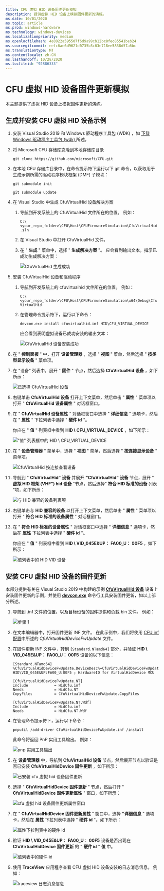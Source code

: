 ```yaml
---
title: CFU 虚拟 HID 设备固件更新模拟
description: 提供虚拟 HID 设备上模拟固件更新的演练。
ms.date: 10/01/2020
ms.topic: article
ms.prod: windows-hardware
ms.technology: windows-devices
ms.localizationpriority: medium
ms.openlocfilehash: 4e8922a595507f6d9a99cb12bc8fec85541beb24
ms.sourcegitcommit: eefc6ae6d9621d0735b3c63e718ee5838d57a6bc
ms.translationtype: MT
ms.contentlocale: zh-CN
ms.lasthandoff: 10/28/2020
ms.locfileid: "92886333"
---
```

# <a name="cfu-virtual-hid-device-firmware-update-simulation"></a>CFU 虚拟 HID 设备固件更新模拟

本主题提供了虚拟 HID 设备上模拟固件更新的演练。

## <a name="build-and-install-the-cfu-virtual-hid-device-sample"></a>生成并安装 CFU 虚拟 HID 设备示例

1. 安装 Visual Studio 2019 和 Windows 驱动程序工具包 (WDK) ，如 [下载 Windows 驱动程序工具包 (wdk) ](/windows-hardware/drivers/download-the-wdk)所述。

1. 将 Microsoft CFU 存储库克隆到本地存储库目录

    `git clone https://github.com/microsoft/CFU.git`

1. 在本地 CFU 存储库目录中，在命令提示符下运行以下 git 命令，以获取用于生成示例所需的驱动程序模块框架 (DMF) 子模块：

    `git submodule init`

    `git submodule update`

1. 在 Visual Studio 中生成 CfuVirtualHid 设备解决方案

    1. 导航到开发系统上的 CfuVirtualHid 文件所在的位置。 例如：

        `C:\<your_repo_folder>\CFU\Host\CFUFirmwareSimulation\CfuVirtualHid.sln`

    1. 在 Visual Studio 中打开 CfuVirtualHid 文件。

    1. 在 " **生成** " 菜单中，选择 " **生成解决方案** "。 应会看到输出文本，指示已成功生成解决方案：

        ![CfuVirtualHid 生成成功](images/cfuvirtualhid-build-succeeded.png)

1. 安装 CfuVirtualHid 设备和驱动程序

    1. 导航到开发系统上的 cfuvirtualhid 文件所在的位置。 例如：

        `C:\<your_repo_folder>\CFU\Host\CFUFirmwareSimulation\x64\Debug\CfuVirtualHid`

    1. 在管理命令提示符下，运行以下命令：

        ```console
        devcon.exe install cfuvirtualhid.inf HID\CFU_VIRTUAL_DEVICE
        ```

        应会看到表明虚拟设备已成功安装的输出文本：

        ![CfuVirtualHid 设备安装成功](images/cfuvirtualhid-device-install-succeeded.png)

1. 在 " **控制面板** " 中，打开 **设备管理器** ，选择 " **视图** " 菜单，然后选择 " **按类型显示设备** " 菜单项。

1. 在 "设备" 列表中，展开 " **固件** " 节点，然后选择 **CfuVirtualHid 设备** ，如下所示：

     ![已选择 CfuVirtualHid 设备](images/cfuvirtualhid-device-selected.png)

1. 右键单击 **CfuVirtualHid 设备** 打开上下文菜单，然后单击 " **属性** " 菜单项以打开 " **CfuVirtualHid 设备属性** " 对话框窗口。

1. 在 " **CfuVirtualHid 设备属性** " 对话框窗口中选择 " **详细信息** " 选项卡，然后在 " **属性** " 下拉列表中选择 " **硬件 id** "。

    你应在 " **值** " 列表框中看到 **HID \ CFU_VIRTUAL_DEVICE** ，如下所示：

    !["值" 列表框中的 HID \ CFU_VIRTUAL_DEVICE](images/cfuvirtualhid-device-selected.png)

1. 在 " **设备管理器** " 菜单中，选择 " **视图** " 菜单，然后选择 " **按连接显示设备** " 菜单项。

    ![CfuVirtualHid 按连接查看设备](images/cfuvirtualhid-view-devices-by-connection.png)

1. 导航到 " **CfuVirtualHid" 设备** 并展开 **"CfuVirtualHid" 设备** 节点，展开 " **虚拟 HID 框架 (VHF") hid 设备** "节点，然后选择" **符合 HID 标准的设备** 列表 "项，如下所示：

    ![与 HID 兼容的设备列表项](images/hid-compliant-device-list-item.png)

1. 右键单击与 **HID 兼容的设备** 以打开上下文菜单，然后单击 " **属性** " 菜单项以打开 " **符合 HID 标准的设备属性** " 对话框窗口。

1. 在 " **符合 HID 标准的设备属性** " 对话框窗口中选择 " **详细信息** " 选项卡，然后在 **属性** 下拉列表中选择 " **硬件 id** "。

    你应在 " **值** " 列表框中看到 **HID \ VID_045E&UP： FA00_U： 00F5** ，如下所示：

    ![值列表中的 HID VID 设备](images/hid-vid-045e-up-fa00-u-00f5-device-list-item.png)

## <a name="install-a-firmware-update-for-the-cfu-virtual-hid-device"></a>安装 CFU 虚拟 HID 设备的固件更新

本部分提供有关在 Visual Studio 2019 中构建的示例 [**CfuVirtualHid 设备**](https://github.com/microsoft/CFU/tree/master/Host/CFUFirmwareSimulation) 设备上安装固件更新的示例，并使用 [**devcon.exe**](/windows-hardware/drivers/devtest/devcon) 命令行工具安装固件更新，如以上部分所述。

1. 导航到 .inf 文件的位置，以及目标设备的固件提供和负载 bin 文件。 例如：

    ![步骤 1](images/install-cfu-virtual-device-firmware-update-1.png)

1. 在文本编辑器中，打开固件更新 INF 文件。 在此示例中，我们将使用 [CFU inf 配置](cfu-inf-configuration.md)中所述的 *CfuVirtualHidDeviceFwUpdate* 文件。

1. 在固件更新 INF 文件中，转到 `[Standard.NTamd64]` 部分，并验证 **HID \ VID_045E&UP： FA00_U： 00F5** 设备的以下信息：

    ```inf
    [Standard.NTamd64]
    %CfuVirtualHidDeviceFwUpdate.DeviceDesc%=CfuVirtualHidDeviceFwUpdate, HID\VID_045E&UP:FA00_U:00F5 ; HardwareID for VirtualHidDevice MCU

    [CfuVirtualHidDeviceFwUpdate.NT]
    Include            = HidCfu.inf
    Needs              = HidCfu.NT
    CopyFiles          = CfuVirtualHidDeviceFwUpdate.CopyFiles

    [CfuVirtualHidDeviceFwUpdate.NT.Wdf]
    Include            = HidCfu.inf
    Needs              = HidCfu.NT.Wdf
    ```

1. 在管理命令提示符下，运行以下命令：

    `pnputil /add-driver CfuVirtualHidDeviceFwUpdate.inf /install`

    此命令将返回 PnP 实用工具输出。 例如：

    ![pnp 实用工具输出](images/install-cfu-virtual-device-firmware-update-2.png)

1. 在 **设备管理器** 中，导航到 **CfuVirtualHid 设备** 节点，然后展开节点以验证是否已安装 **CfuVirtualHidDevice 固件更新** ，如下所示：

    ![已安装 cfu 虚拟 hid 设备固件更新](images/install-cfu-virtual-device-firmware-update-3.png)

1. 选择 " **CfuVirtualHidDevice 固件更新** " 节点，然后打开 " **CfuVirtualHidDevice 固件更新属性** " 窗口，如下所示：

    ![cfu 虚拟 hid 设备固件更新属性窗口](images/install-cfu-virtual-device-firmware-update-4.png)

1. 在 " **CfuVirtualHidDevice 固件更新属性** " 窗口中，选择 **"详细信息** " 选项卡，然后在 **属性** 下拉列表中选择 " **硬件 id** "，如下所示：

    ![属性下拉列表中的硬件 id](images/install-cfu-virtual-device-firmware-update-5.png)

1. 验证 **HID \ VID_045E&UP： FA00_U： 00F5** 设备是否出现在 **CfuVirtualHidDevice 固件更新** 的 " **硬件 id** " **值** 中。

    ![值列表中的硬件 id](images/install-cfu-virtual-device-firmware-update-6.png)

1. 使用 **TraceView** 应用程序查看 CFU 虚拟 HID 设备安装的日志消息信息。 例如：

    ![traceview 日志消息信息](images/install-cfu-virtual-device-firmware-update-7.png)

